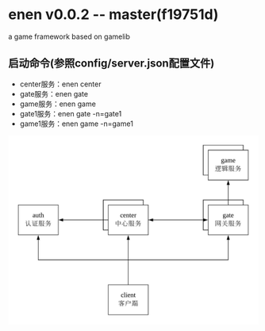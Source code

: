 # enen v0.0.2 -- master(f19751d)
a game framework based on gamelib

## 启动命令(参照config/server.json配置文件)

- center服务：enen center
- gate服务：enen gate
- game服务：enen game
- gate1服务：enen gate -n=gate1
- game1服务：enen game -n=game1

![enenserver1](https://github.com/laonsx/pngs/blob/master/enen_server_1.png)

